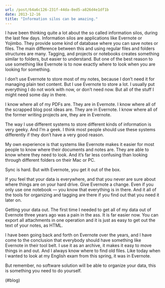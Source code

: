 ```yaml
---
url: /post/64a6c126-231f-44da-8ed5-a826d4e1df1b
date: 2013-12-16
title: "Information silos can be amazing."
---
```


I have been thinking quite a lot about the so called information silos, during the last few days. Information silos are applications like Evernote or Yojimbo. They provide some kind of database where you can save notes or files. The main difference between this and using regular files and folders structures are many. Tagging, and projects or notebooks creates something similar to folders, but easier to understand. But one of the best reason to use something like Evernote is to now exactly where to look when you are looking for something.



I don&#8217;t use Evernote to store most of my notes, because I don&#8217;t need it for managing plain text content. But I use Evernote to store a lot. I usually put everything I do not work with now, or don&#8217;t need now. But all of the stuff I might need some day in there.



I know where all of my PDFs are. They are in Evernote. I know where all of the scrapped blog post ideas are. They are in Evernote. I know where all of the former writing projects are, they are in Evernote.



The way I use different systems to store different kinds of information is very geeky. And I&#8217;m a geek. I think most people should use these systems differently if they don&#8217;t have a very good reason.



My own experience is that systems like Evernote makes it easier for most people to know where their documents and notes are. They are able to know where they need to look. And it&#8217;s far less confusing than looking through different folders on their Mac or PC.



Sync is hard. But with Evernote, you get it out of the box.



If you feel that your data is everywhere, and that you never are sure about where things are on your hard drive. Give Evernote a change. Even if you only use one notebook — you know that everything is in there. And it all of the tools for organizing and tagging are there if you find out that you need it later on.



Getting your data out. The first time I needed to get all of my data out of Evernote three years ago was a pain in the ass. It is far easier now. You can export all attachments in one operation and it is just as easy to get out the text of your notes, as HTML.



I have been going back and forth on Evernote over the years, and I have come to the conclusion that everybody should have something like Evernote in their tool belt. I use it as an archive, it makes it easy to move things in and out. And I always know where to find old files. Like today when I wanted to look at my English exam from this spring, it was in Evernote.



But remember, no software solution will be able to organize your data, this is something you need to do yourself.



(#blog)